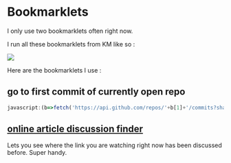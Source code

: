 # Bookmarklets

I only use two bookmarklets often right now. 

I run all these bookmarklets from KM like so :

![](https://i.imgur.com/UIQNrjr.png)

Here are the bookmarklets I use : 

## go to first commit of currently open repo

```Javascript
javascript:(b=>fetch('https://api.github.com/repos/'+b[1]+'/commits?sha='+(b[2]||'')).then(c=>Promise.all([c.headers.get('link'),c.json()])).then(c=>{if(c[0]){var d=c[0].split(',')[1].split(';')[0].slice(2,-1);return fetch(d).then(e=>e.json())}return c[1]}).then(c=>c.pop().html_url).then(c=>window.location=c))(window.location.pathname.match(/\/([^\/]+\/[^\/]+)(?:\/tree\/([^\/]+))?/));
```

## [online article discussion finder](https://github.com/theoretick/discuss-it)

Lets you see where the link you are watching right now has been discussed before. Super handy.

